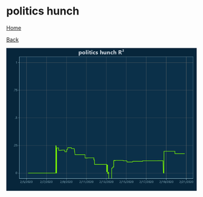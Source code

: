 # politics hunch

[Home](../index.md)

[Back](politics.md)

![hunch R²](../images/politics_hunch_RSq.png "hunch R²")

